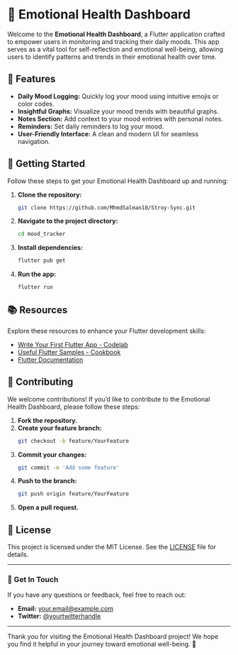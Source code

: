 # 🧠 Emotional Health Dashboard

Welcome to the **Emotional Health Dashboard**, a Flutter application crafted to empower users in monitoring and tracking their daily moods. This app serves as a vital tool for self-reflection and emotional well-being, allowing users to identify patterns and trends in their emotional health over time.

## 🌟 Features

- **Daily Mood Logging:** Quickly log your mood using intuitive emojis or color codes.
- **Insightful Graphs:** Visualize your mood trends with beautiful graphs.
- **Notes Section:** Add context to your mood entries with personal notes.
- **Reminders:** Set daily reminders to log your mood.
- **User-Friendly Interface:** A clean and modern UI for seamless navigation.

## 🚀 Getting Started

Follow these steps to get your Emotional Health Dashboard up and running:

1. **Clone the repository:**
    ```bash
    git clone https://github.com/MhmdSalman18/Stroy-Sync.git
    ```
2. **Navigate to the project directory:**
    ```bash
    cd mood_tracker
    ```
3. **Install dependencies:**
    ```bash
    flutter pub get
    ```
4. **Run the app:**
    ```bash
    flutter run
    ```

## 📚 Resources

Explore these resources to enhance your Flutter development skills:

- [Write Your First Flutter App - Codelab](https://docs.flutter.dev/get-started/codelab)
- [Useful Flutter Samples - Cookbook](https://docs.flutter.dev/cookbook)
- [Flutter Documentation](https://docs.flutter.dev/)

## 🤝 Contributing

We welcome contributions! If you’d like to contribute to the Emotional Health Dashboard, please follow these steps:

1. **Fork the repository.**
2. **Create your feature branch:**
    ```bash
    git checkout -b feature/YourFeature
    ```
3. **Commit your changes:**
    ```bash
    git commit -m 'Add some feature'
    ```
4. **Push to the branch:**
    ```bash
    git push origin feature/YourFeature
    ```
5. **Open a pull request.**

## 📄 License

This project is licensed under the MIT License. See the [LICENSE](LICENSE) file for details.

---

### 💬 Get In Touch

If you have any questions or feedback, feel free to reach out:

- **Email:** your.email@example.com
- **Twitter:** [@yourtwitterhandle](https://twitter.com/yourtwitterhandle)

---

Thank you for visiting the Emotional Health Dashboard project! We hope you find it helpful in your journey toward emotional well-being. 🌈
